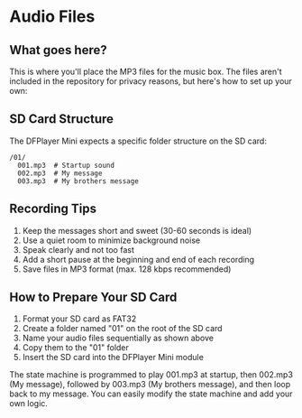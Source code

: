 # Audio Files

## What goes here?
This is where you'll place the MP3 files for the music box. The files aren't included in the repository for privacy reasons, but here's how to set up your own:

## SD Card Structure
The DFPlayer Mini expects a specific folder structure on the SD card:

```
/01/
  001.mp3  # Startup sound
  002.mp3  # My message
  003.mp3  # My brothers message
```

## Recording Tips
1. Keep the messages short and sweet (30-60 seconds is ideal)
2. Use a quiet room to minimize background noise
3. Speak clearly and not too fast
4. Add a short pause at the beginning and end of each recording
5. Save files in MP3 format (max. 128 kbps recommended)

## How to Prepare Your SD Card
1. Format your SD card as FAT32
2. Create a folder named "01" on the root of the SD card
3. Name your audio files sequentially as shown above
4. Copy them to the "01" folder
5. Insert the SD card into the DFPlayer Mini module

The state machine is programmed to play 001.mp3 at startup, then 002.mp3 (My message), followed by 003.mp3 (My brothers message), and then loop back to my message. You can easily modify the state machine and add your own logic.

